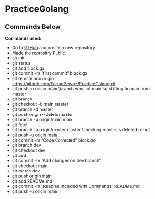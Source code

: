 # PracticeGolang

## Commands Below

**Commands used:**
   - Go to [GitHub](https://github.com/) and create a new repository.
   - Made the reprositry Public.
   - git init
   - git status
   - git add block.go
   - git commit -m "first commit" block.go
   - git remote add origin https://github.com/FaizanPervaz/PracticeGolang.git
   - git push -u origin main \\branch was not main so shifting to main from master
   - git branch
   - git checkout -b main master
   - git branch -d master
   - git push origin --delete master
   - git branch -u origin/main main
   - git fetch
   - git branch -u origin/master master \\checking master is deleted or not
   - git push -u origin main
   - git commit -m "Code Corrected" block.go
   - git branch dev
   - git checkout dev
   - git add .
   - git commit -m "Add changes on dev branch"
   - git checkout main
   - git merge dev
   - git push origin main
   - git add READMe.md
   - git commit -m "Readme Included with Commands" READMe.md
   - git push -u origin main
